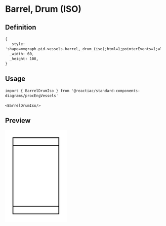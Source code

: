 # Barrel, Drum (ISO)

## Definition

```
{
  _style: 'shape=mxgraph.pid.vessels.barrel,_drum_(iso);html=1;pointerEvents=1;align=center;verticalLabelPosition=bottom;verticalAlign=top;dashed=0;',
  _width: 60,
  _height: 100,
}
```

## Usage

```
import { BarrelDrumIso } from '@reactiac/standard-components-diagrams/procEngVessels'

<BarrelDrumIso/>
```

## Preview

<img src="./barrel-drum-iso.png" width="200"/>
